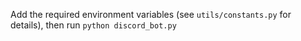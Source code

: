 Add the required environment variables (see `utils/constants.py` for details), then run `python discord_bot.py`
